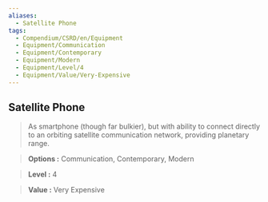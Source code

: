 ```yaml
---
aliases:
  - Satellite Phone
tags:
  - Compendium/CSRD/en/Equipment
  - Equipment/Communication
  - Equipment/Contemporary
  - Equipment/Modern
  - Equipment/Level/4
  - Equipment/Value/Very-Expensive
---
```

  
    
## Satellite Phone    
    
>As smartphone (though far bulkier), but with ability to connect directly to an orbiting satellite communication network, providing planetary range.    
> **Options :** Communication, Contemporary, Modern    
> **Level :** 4    
> **Value :** Very Expensive